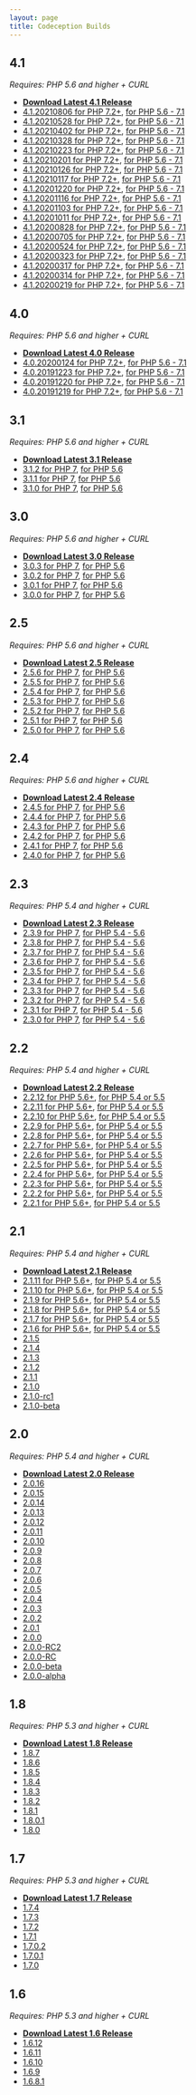 ```yaml
---
layout: page
title: Codeception Builds
---
```



## 4.1
*Requires: PHP 5.6 and higher + CURL*

* **[Download Latest 4.1 Release](http://codeception.com/releases/4.1.20210806/codecept.phar)**
* [4.1.20210806 for PHP 7.2+](http://codeception.com/releases/4.1.20210806/codecept.phar), [for PHP 5.6 - 7.1](http://codeception.com/releases/4.1.20210806/php56/codecept.phar)
* [4.1.20210528 for PHP 7.2+](http://codeception.com/releases/4.1.20210528/codecept.phar), [for PHP 5.6 - 7.1](http://codeception.com/releases/4.1.20210528/php56/codecept.phar)
* [4.1.20210402 for PHP 7.2+](http://codeception.com/releases/4.1.20210402/codecept.phar), [for PHP 5.6 - 7.1](http://codeception.com/releases/4.1.20210402/php56/codecept.phar)
* [4.1.20210328 for PHP 7.2+](http://codeception.com/releases/4.1.20210328/codecept.phar), [for PHP 5.6 - 7.1](http://codeception.com/releases/4.1.20210328/php56/codecept.phar)
* [4.1.20210223 for PHP 7.2+](http://codeception.com/releases/4.1.20210223/codecept.phar), [for PHP 5.6 - 7.1](http://codeception.com/releases/4.1.20210223/php56/codecept.phar)
* [4.1.20210201 for PHP 7.2+](http://codeception.com/releases/4.1.20210201/codecept.phar), [for PHP 5.6 - 7.1](http://codeception.com/releases/4.1.20210201/php56/codecept.phar)
* [4.1.20210126 for PHP 7.2+](http://codeception.com/releases/4.1.20210126/codecept.phar), [for PHP 5.6 - 7.1](http://codeception.com/releases/4.1.20210126/php56/codecept.phar)
* [4.1.20210117 for PHP 7.2+](http://codeception.com/releases/4.1.20210117/codecept.phar), [for PHP 5.6 - 7.1](http://codeception.com/releases/4.1.20210117/php56/codecept.phar)
* [4.1.20201220 for PHP 7.2+](http://codeception.com/releases/4.1.20201220/codecept.phar), [for PHP 5.6 - 7.1](http://codeception.com/releases/4.1.20201220/php56/codecept.phar)
* [4.1.20201116 for PHP 7.2+](http://codeception.com/releases/4.1.20201116/codecept.phar), [for PHP 5.6 - 7.1](http://codeception.com/releases/4.1.20201116/php56/codecept.phar)
* [4.1.20201103 for PHP 7.2+](http://codeception.com/releases/4.1.20201103/codecept.phar), [for PHP 5.6 - 7.1](http://codeception.com/releases/4.1.20201103/php56/codecept.phar)
* [4.1.20201011 for PHP 7.2+](http://codeception.com/releases/4.1.20201011/codecept.phar), [for PHP 5.6 - 7.1](http://codeception.com/releases/4.1.20201011/php56/codecept.phar)
* [4.1.20200828 for PHP 7.2+](http://codeception.com/releases/4.1.20200828/codecept.phar), [for PHP 5.6 - 7.1](http://codeception.com/releases/4.1.20200828/php56/codecept.phar)
* [4.1.20200705 for PHP 7.2+](http://codeception.com/releases/4.1.20200705/codecept.phar), [for PHP 5.6 - 7.1](http://codeception.com/releases/4.1.20200705/php56/codecept.phar)
* [4.1.20200524 for PHP 7.2+](http://codeception.com/releases/4.1.20200524/codecept.phar), [for PHP 5.6 - 7.1](http://codeception.com/releases/4.1.20200524/php56/codecept.phar)
* [4.1.20200323 for PHP 7.2+](http://codeception.com/releases/4.1.20200323/codecept.phar), [for PHP 5.6 - 7.1](http://codeception.com/releases/4.1.20200323/php56/codecept.phar)
* [4.1.20200317 for PHP 7.2+](http://codeception.com/releases/4.1.20200317/codecept.phar), [for PHP 5.6 - 7.1](http://codeception.com/releases/4.1.20200317/php56/codecept.phar)
* [4.1.20200314 for PHP 7.2+](http://codeception.com/releases/4.1.20200314/codecept.phar), [for PHP 5.6 - 7.1](http://codeception.com/releases/4.1.20200314/php56/codecept.phar)
* [4.1.20200219 for PHP 7.2+](http://codeception.com/releases/4.1.20200219/codecept.phar), [for PHP 5.6 - 7.1](http://codeception.com/releases/4.1.20200219/php56/codecept.phar)

## 4.0
*Requires: PHP 5.6 and higher + CURL*

* **[Download Latest 4.0 Release](http://codeception.com/releases/4.0.20200124/codecept.phar)**
* [4.0.20200124 for PHP 7.2+](http://codeception.com/releases/4.0.20200124/codecept.phar), [for PHP 5.6 - 7.1](http://codeception.com/releases/4.0.20200124/php56/codecept.phar)
* [4.0.20191223 for PHP 7.2+](http://codeception.com/releases/4.0.20191223/codecept.phar), [for PHP 5.6 - 7.1](http://codeception.com/releases/4.0.20191223/php56/codecept.phar)
* [4.0.20191220 for PHP 7.2+](http://codeception.com/releases/4.0.20191220/codecept.phar), [for PHP 5.6 - 7.1](http://codeception.com/releases/4.0.20191220/php56/codecept.phar)
* [4.0.20191219 for PHP 7.2+](http://codeception.com/releases/4.0.20191219/codecept.phar), [for PHP 5.6 - 7.1](http://codeception.com/releases/4.0.20191219/php56/codecept.phar)

## 3.1
*Requires: PHP 5.6 and higher + CURL*

* **[Download Latest 3.1 Release](http://codeception.com/releases/3.1.2/codecept.phar)**
* [3.1.2 for PHP 7](http://codeception.com/releases/3.1.2/codecept.phar), [for PHP 5.6](http://codeception.com/releases/3.1.2/php54/codecept.phar)
* [3.1.1 for PHP 7](http://codeception.com/releases/3.1.1/codecept.phar), [for PHP 5.6](http://codeception.com/releases/3.1.1/php54/codecept.phar)
* [3.1.0 for PHP 7](http://codeception.com/releases/3.1.0/codecept.phar), [for PHP 5.6](http://codeception.com/releases/3.1.0/php54/codecept.phar)

## 3.0
*Requires: PHP 5.6 and higher + CURL*

* **[Download Latest 3.0 Release](http://codeception.com/releases/3.0.3/codecept.phar)**
* [3.0.3 for PHP 7](http://codeception.com/releases/3.0.3/codecept.phar), [for PHP 5.6](http://codeception.com/releases/3.0.3/php54/codecept.phar)
* [3.0.2 for PHP 7](http://codeception.com/releases/3.0.2/codecept.phar), [for PHP 5.6](http://codeception.com/releases/3.0.2/php54/codecept.phar)
* [3.0.1 for PHP 7](http://codeception.com/releases/3.0.1/codecept.phar), [for PHP 5.6](http://codeception.com/releases/3.0.1/php54/codecept.phar)
* [3.0.0 for PHP 7](http://codeception.com/releases/3.0.0/codecept.phar), [for PHP 5.6](http://codeception.com/releases/3.0.0/php54/codecept.phar)

## 2.5
*Requires: PHP 5.6 and higher + CURL*

* **[Download Latest 2.5 Release](http://codeception.com/releases/2.5.6/codecept.phar)**
* [2.5.6 for PHP 7](http://codeception.com/releases/2.5.6/codecept.phar), [for PHP 5.6](http://codeception.com/releases/2.5.6/php54/codecept.phar)
* [2.5.5 for PHP 7](http://codeception.com/releases/2.5.5/codecept.phar), [for PHP 5.6](http://codeception.com/releases/2.5.5/php54/codecept.phar)
* [2.5.4 for PHP 7](http://codeception.com/releases/2.5.4/codecept.phar), [for PHP 5.6](http://codeception.com/releases/2.5.4/php54/codecept.phar)
* [2.5.3 for PHP 7](http://codeception.com/releases/2.5.3/codecept.phar), [for PHP 5.6](http://codeception.com/releases/2.5.3/php54/codecept.phar)
* [2.5.2 for PHP 7](http://codeception.com/releases/2.5.2/codecept.phar), [for PHP 5.6](http://codeception.com/releases/2.5.2/php54/codecept.phar)
* [2.5.1 for PHP 7](http://codeception.com/releases/2.5.1/codecept.phar), [for PHP 5.6](http://codeception.com/releases/2.5.1/php54/codecept.phar)
* [2.5.0 for PHP 7](http://codeception.com/releases/2.5.0/codecept.phar), [for PHP 5.6](http://codeception.com/releases/2.5.0/php54/codecept.phar)

## 2.4
*Requires: PHP 5.6 and higher + CURL*

* **[Download Latest 2.4 Release](http://codeception.com/releases/2.4.5/codecept.phar)**
* [2.4.5 for PHP 7](http://codeception.com/releases/2.4.5/codecept.phar), [for PHP 5.6](http://codeception.com/releases/2.4.5/php54/codecept.phar)
* [2.4.4 for PHP 7](http://codeception.com/releases/2.4.4/codecept.phar), [for PHP 5.6](http://codeception.com/releases/2.4.4/php54/codecept.phar)
* [2.4.3 for PHP 7](http://codeception.com/releases/2.4.3/codecept.phar), [for PHP 5.6](http://codeception.com/releases/2.4.3/php54/codecept.phar)
* [2.4.2 for PHP 7](http://codeception.com/releases/2.4.2/codecept.phar), [for PHP 5.6](http://codeception.com/releases/2.4.2/php54/codecept.phar)
* [2.4.1 for PHP 7](http://codeception.com/releases/2.4.1/codecept.phar), [for PHP 5.6](http://codeception.com/releases/2.4.1/php54/codecept.phar)
* [2.4.0 for PHP 7](http://codeception.com/releases/2.4.0/codecept.phar), [for PHP 5.6](http://codeception.com/releases/2.4.0/php54/codecept.phar)

## 2.3
*Requires: PHP 5.4 and higher + CURL*

* **[Download Latest 2.3 Release](http://codeception.com/releases/2.3.9/codecept.phar)**
* [2.3.9 for PHP 7](http://codeception.com/releases/2.3.9/codecept.phar), [for PHP 5.4 - 5.6](http://codeception.com/releases/2.3.9/php54/codecept.phar)
* [2.3.8 for PHP 7](http://codeception.com/releases/2.3.8/codecept.phar), [for PHP 5.4 - 5.6](http://codeception.com/releases/2.3.8/php54/codecept.phar)
* [2.3.7 for PHP 7](http://codeception.com/releases/2.3.7/codecept.phar), [for PHP 5.4 - 5.6](http://codeception.com/releases/2.3.7/php54/codecept.phar)
* [2.3.6 for PHP 7](http://codeception.com/releases/2.3.6/codecept.phar), [for PHP 5.4 - 5.6](http://codeception.com/releases/2.3.6/php54/codecept.phar)
* [2.3.5 for PHP 7](http://codeception.com/releases/2.3.5/codecept.phar), [for PHP 5.4 - 5.6](http://codeception.com/releases/2.3.5/php54/codecept.phar)
* [2.3.4 for PHP 7](http://codeception.com/releases/2.3.4/codecept.phar), [for PHP 5.4 - 5.6](http://codeception.com/releases/2.3.4/php54/codecept.phar)
* [2.3.3 for PHP 7](http://codeception.com/releases/2.3.3/codecept.phar), [for PHP 5.4 - 5.6](http://codeception.com/releases/2.3.3/php54/codecept.phar)
* [2.3.2 for PHP 7](http://codeception.com/releases/2.3.2/codecept.phar), [for PHP 5.4 - 5.6](http://codeception.com/releases/2.3.2/php54/codecept.phar)
* [2.3.1 for PHP 7](http://codeception.com/releases/2.3.1/codecept.phar), [for PHP 5.4 - 5.6](http://codeception.com/releases/2.3.1/php54/codecept.phar)
* [2.3.0 for PHP 7](http://codeception.com/releases/2.3.0/codecept.phar), [for PHP 5.4 - 5.6](http://codeception.com/releases/2.3.0/php54/codecept.phar)

## 2.2
*Requires: PHP 5.4 and higher + CURL*

* **[Download Latest 2.2 Release](http://codeception.com/releases/2.2.12/codecept.phar)**
* [2.2.12 for PHP 5.6+](http://codeception.com/releases/2.2.12/codecept.phar), [for PHP 5.4 or 5.5](http://codeception.com/releases/2.2.12/php54/codecept.phar)
* [2.2.11 for PHP 5.6+](http://codeception.com/releases/2.2.11/codecept.phar), [for PHP 5.4 or 5.5](http://codeception.com/releases/2.2.11/php54/codecept.phar)
* [2.2.10 for PHP 5.6+](http://codeception.com/releases/2.2.10/codecept.phar), [for PHP 5.4 or 5.5](http://codeception.com/releases/2.2.10/php54/codecept.phar)
* [2.2.9 for PHP 5.6+](http://codeception.com/releases/2.2.9/codecept.phar), [for PHP 5.4 or 5.5](http://codeception.com/releases/2.2.9/php54/codecept.phar)
* [2.2.8 for PHP 5.6+](http://codeception.com/releases/2.2.8/codecept.phar), [for PHP 5.4 or 5.5](http://codeception.com/releases/2.2.8/php54/codecept.phar)
* [2.2.7 for PHP 5.6+](http://codeception.com/releases/2.2.7/codecept.phar), [for PHP 5.4 or 5.5](http://codeception.com/releases/2.2.7/php54/codecept.phar)
* [2.2.6 for PHP 5.6+](http://codeception.com/releases/2.2.6/codecept.phar), [for PHP 5.4 or 5.5](http://codeception.com/releases/2.2.6/php54/codecept.phar)
* [2.2.5 for PHP 5.6+](http://codeception.com/releases/2.2.5/codecept.phar), [for PHP 5.4 or 5.5](http://codeception.com/releases/2.2.5/php54/codecept.phar)
* [2.2.4 for PHP 5.6+](http://codeception.com/releases/2.2.4/codecept.phar), [for PHP 5.4 or 5.5](http://codeception.com/releases/2.2.4/php54/codecept.phar)
* [2.2.3 for PHP 5.6+](http://codeception.com/releases/2.2.3/codecept.phar), [for PHP 5.4 or 5.5](http://codeception.com/releases/2.2.3/php54/codecept.phar)
* [2.2.2 for PHP 5.6+](http://codeception.com/releases/2.2.2/codecept.phar), [for PHP 5.4 or 5.5](http://codeception.com/releases/2.2.2/php54/codecept.phar)
* [2.2.1 for PHP 5.6+](http://codeception.com/releases/2.2.1/codecept.phar), [for PHP 5.4 or 5.5](http://codeception.com/releases/2.2.1/php54/codecept.phar)

## 2.1
*Requires: PHP 5.4 and higher + CURL*

* **[Download Latest 2.1 Release](http://codeception.com/releases/2.1.11/codecept.phar)**
* [2.1.11 for PHP 5.6+](http://codeception.com/releases/2.1.11/codecept.phar), [for PHP 5.4 or 5.5](http://codeception.com/releases/2.1.11/php54/codecept.phar)
* [2.1.10 for PHP 5.6+](http://codeception.com/releases/2.1.10/codecept.phar), [for PHP 5.4 or 5.5](http://codeception.com/releases/2.1.10/php54/codecept.phar)
* [2.1.9 for PHP 5.6+](http://codeception.com/releases/2.1.9/codecept.phar), [for PHP 5.4 or 5.5](http://codeception.com/releases/2.1.9/php54/codecept.phar)
* [2.1.8 for PHP 5.6+](http://codeception.com/releases/2.1.8/codecept.phar), [for PHP 5.4 or 5.5](http://codeception.com/releases/2.1.8/php54/codecept.phar)
* [2.1.7 for PHP 5.6+](http://codeception.com/releases/2.1.7/codecept.phar), [for PHP 5.4 or 5.5](http://codeception.com/releases/2.1.7/php54/codecept.phar)
* [2.1.6 for PHP 5.6+](http://codeception.com/releases/2.1.6/codecept.phar), [for PHP 5.4 or 5.5](http://codeception.com/releases/2.1.6/php54/codecept.phar)
* [2.1.5](http://codeception.com/releases/2.1.5/codecept.phar)
* [2.1.4](http://codeception.com/releases/2.1.4/codecept.phar)
* [2.1.3](http://codeception.com/releases/2.1.3/codecept.phar)
* [2.1.2](http://codeception.com/releases/2.1.2/codecept.phar)
* [2.1.1](http://codeception.com/releases/2.1.1/codecept.phar)
* [2.1.0](http://codeception.com/releases/2.1.0/codecept.phar)
* [2.1.0-rc1](http://codeception.com/releases/2.1.0-rc1/codecept.phar)
* [2.1.0-beta](http://codeception.com/releases/2.1.0-beta/codecept.phar)

## 2.0
*Requires: PHP 5.4 and higher + CURL*

* **[Download Latest 2.0 Release](http://codeception.com/releases/2.0.16/codecept.phar)**
* [2.0.16](http://codeception.com/releases/2.0.16/codecept.phar)
* [2.0.15](http://codeception.com/releases/2.0.15/codecept.phar)
* [2.0.14](http://codeception.com/releases/2.0.14/codecept.phar)
* [2.0.13](http://codeception.com/releases/2.0.13/codecept.phar)
* [2.0.12](http://codeception.com/releases/2.0.12/codecept.phar)
* [2.0.11](http://codeception.com/releases/2.0.11/codecept.phar)
* [2.0.10](http://codeception.com/releases/2.0.10/codecept.phar)
* [2.0.9](http://codeception.com/releases/2.0.9/codecept.phar)
* [2.0.8](http://codeception.com/releases/2.0.8/codecept.phar)
* [2.0.7](http://codeception.com/releases/2.0.7/codecept.phar)
* [2.0.6](http://codeception.com/releases/2.0.6/codecept.phar)
* [2.0.5](http://codeception.com/releases/2.0.5/codecept.phar)
* [2.0.4](http://codeception.com/releases/2.0.4/codecept.phar)
* [2.0.3](http://codeception.com/releases/2.0.3/codecept.phar)
* [2.0.2](http://codeception.com/releases/2.0.2/codecept.phar)
* [2.0.1](http://codeception.com/releases/2.0.1/codecept.phar)
* [2.0.0](http://codeception.com/releases/2.0.0/codecept.phar)
* [2.0.0-RC2](http://codeception.com/releases/2.0.0-RC2/codecept.phar)
* [2.0.0-RC](http://codeception.com/releases/2.0.0-RC/codecept.phar)
* [2.0.0-beta](http://codeception.com/releases/2.0.0-beta/codecept.phar)
* [2.0.0-alpha](http://codeception.com/releases/2.0.0-alpha/codecept.phar)

## 1.8
*Requires: PHP 5.3 and higher + CURL*

* **[Download Latest 1.8 Release](http://codeception.com/releases/1.8.7/codecept.phar)**
* [1.8.7](http://codeception.com/releases/1.8.7/codecept.phar)
* [1.8.6](http://codeception.com/releases/1.8.6/codecept.phar)
* [1.8.5](http://codeception.com/releases/1.8.5/codecept.phar)
* [1.8.4](http://codeception.com/releases/1.8.4/codecept.phar)
* [1.8.3](http://codeception.com/releases/1.8.3/codecept.phar)
* [1.8.2](http://codeception.com/releases/1.8.2/codecept.phar)
* [1.8.1](http://codeception.com/releases/1.8.1/codecept.phar)
* [1.8.0.1](http://codeception.com/releases/1.8.0.1/codecept.phar)
* [1.8.0](http://codeception.com/releases/1.8.0/codecept.phar)

## 1.7
*Requires: PHP 5.3 and higher + CURL*

* **[Download Latest 1.7 Release](http://codeception.com/releases/1.7.4/codecept.phar)**
* [1.7.4](http://codeception.com/releases/1.7.4/codecept.phar)
* [1.7.3](http://codeception.com/releases/1.7.3/codecept.phar)
* [1.7.2](http://codeception.com/releases/1.7.2/codecept.phar)
* [1.7.1](http://codeception.com/releases/1.7.1/codecept.phar)
* [1.7.0.2](http://codeception.com/releases/1.7.0.2/codecept.phar)
* [1.7.0.1](http://codeception.com/releases/1.7.0.1/codecept.phar)
* [1.7.0](http://codeception.com/releases/1.7.0/codecept.phar)

## 1.6
*Requires: PHP 5.3 and higher + CURL*

* **[Download Latest 1.6 Release](http://codeception.com/releases/1.6.12/codecept.phar)**
* [1.6.12](http://codeception.com/releases/1.6.12/codecept.phar)
* [1.6.11](http://codeception.com/releases/1.6.11/codecept.phar)
* [1.6.10](http://codeception.com/releases/1.6.10/codecept.phar)
* [1.6.9](http://codeception.com/releases/1.6.9/codecept.phar)
* [1.6.8.1](http://codeception.com/releases/1.6.8.1/codecept.phar)
